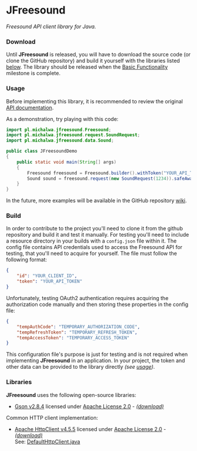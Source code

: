 # JFreesound
*Freesound API client library for Java.*

### Download
Until **JFreesound** is released, you will have to download the source code
(or clone the GitHub repository) and build it yourself with the libraries listed
[below](#libraries). The library should be released when the [Basic Functionality](https://github.com/michalwa/JFreesound/milestone/1)
milestone is complete.

### Usage
Before implementing this library, it is recommended to review
the original [API documentation](https://freesound.org/docs/api/).

As a demonstration, try playing with this code:
```java
import pl.michalwa.jfreesound.Freesound;
import pl.michalwa.jfreesound.request.SoundRequest;
import pl.michalwa.jfreesound.data.Sound;

public class JFreesoundDemo
{
    public static void main(String[] args)
    {
        Freesound freesound = Freesound.builder().withToken("YOUR_API_TOKEN").build();
        Sound sound = freesound.request(new SoundRequest(1234)).safeAwait();
    }
}
```
In the future, more examples will be available in the GitHub repository
[wiki](https://github.com/michalwa/JFreesound/wiki).

### Build
In order to contribute to the project you'll need to clone
it from the github repository and build it and test it manually.
For testing you'll need to include a resource directory in
your builds with a `config.json` file within it. The config file
contains API credentials used to access the Freesound API for testing,
that you'll need to acquire for yourself. The file must follow the
following format:
```json
{
    "id": "YOUR_CLIENT_ID",
    "token": "YOUR_API_TOKEN"
}
```
Unfortunately, testing OAuth2 authentication requires acquiring the authorization code
manually and then storing these properties in the config file:
```json
{
    "tempAuthCode": "TEMPORARY_AUTHORIZATION_CODE",
    "tempRefreshToken": "TEMPORARY_REFRESH_TOKEN",
    "tempAccessToken": "TEMPORARY_ACCESS_TOKEN"
}
```
This configuration file's purpose is just for testing and is not required
when implementing **JFreesound** in an application. In your project,
the token and other data can be provided to the library directly *(see [usage](#usage))*.

### Libraries
**JFreesound** uses the following open-source libraries:
  + [Gson v2.8.4](https://github.com/google/gson) licensed under [Apache License 2.0](https://github.com/google/gson/blob/master/LICENSE) - [*(download)*](http://repo1.maven.org/maven2/com/google/code/gson/gson/2.8.4/)

Common HTTP client implementation:
  + [Apache HttpClient v4.5.5](https://hc.apache.org/httpcomponents-client-4.5.x/) licensed under [Apache License 2.0](http://www.apache.org/licenses/) - [*(download)*](https://hc.apache.org/downloads.cgi)  
    See: [DefaultHttpClient.java](/test/DefaultHttpClient.java)
